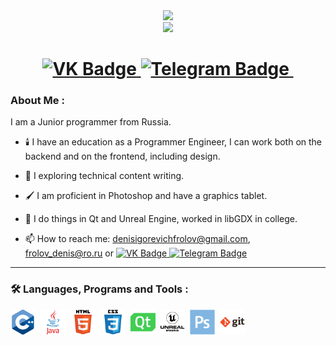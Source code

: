 <div id="header" align="center">
  <img src="https://psv4.userapi.com/c237231/u140156884/docs/d40/bd283aa938e0/nekromant-za-kompom.gif?extra=HDSru856IQknHPRl0xOXqyaCZDPp1uZmPCcPOetWKcMKpfBhhAqUSVjEcj_Cl1MGkf_f3f6at3FDnT1H7PzyTr8-r0SHlG3w1Qv0WfsjlWktRQy_mZeA5RvF2x52mfaOOM6lc1_g57j2aMzhj3UZumdeSA" width="200"/>
  <div align="center">
    <img src="https://psv4.userapi.com/c236331/u140156884/docs/d60/3e9e99ee70ef/resurrection-of-dead-code.gif?extra=kgcs62YYpMp7rKquv7m1bh3HssjtrexIijcMyngmD2iB5sHfuwsLA99eA_D1B4u0nI_Gh5wrBylApZtSEnBmGOMcEne_UHepJxTumg8n0q8KCrR7mkTqegLVByOeTvHpvShgtYTO1Y8VqRtbnBCZZ53shg" width="300"/>
  </div>
</div>
<h1>
  <div id="badges" align="center">
    <a href="https://vk.com/id140156884">
      <img src="https://krasnoyarsk.japancarts.ru/views/japancarts/images/vkcom.svg" alt="VK Badge" width="20"/>
    </a>
    <a href="https://t.me/Denis_Frolov333">
      <img src="https://mysekret.ru/wp-content/uploads/2021/11/telegram_5.x_version_2019_logo1.png" alt="Telegram Badge" width="20"/>
    </a>
    <img src="https://komarev.com/ghpvc/?username=Denis-Igorevich-Frolov&style=flat-square&color=blue" alt=""/>
  </div>
</h1>

### About Me :
I am a Junior programmer from Russia.

- :candle: I have an education as a Programmer Engineer, I can work both on the backend and on the frontend, including design.

- :mag_right: I exploring technical content writing.

- :paintbrush: I am proficient in Photoshop and have a graphics tablet.

- :wrench: I do things in Qt and Unreal Engine, worked in libGDX in college.

- :mailbox: How to reach me: denisigorevichfrolov@gmail.com, frolov_denis@ro.ru or <a href="https://vk.com/id140156884">
      <img src="https://krasnoyarsk.japancarts.ru/views/japancarts/images/vkcom.svg" alt="VK Badge" width="20"/>
    </a>
    <a href="https://t.me/Denis_Frolov333">
      <img src="https://mysekret.ru/wp-content/uploads/2021/11/telegram_5.x_version_2019_logo1.png" alt="Telegram Badge" width="20"/>
    </a>
    
---

### :hammer_and_wrench: Languages, Programs and Tools :
<div>
  <img src="https://github.com/devicons/devicon/blob/master/icons/cplusplus/cplusplus-original.svg" title="cplusplus" alt="Java" width="40" height="40"/>&nbsp;
  <img src="https://github.com/devicons/devicon/blob/master/icons/java/java-original-wordmark.svg" title="java" alt="Java" width="40" height="40"/>&nbsp;
  <img src="https://github.com/devicons/devicon/blob/master/icons/html5/html5-original-wordmark.svg" title="html5" alt="Java" width="40" height="40"/>&nbsp;
  <img src="https://github.com/devicons/devicon/blob/master/icons/css3/css3-original-wordmark.svg" title="css3" alt="Java" width="40" height="40"/>&nbsp;
  <img src="https://github.com/devicons/devicon/blob/master/icons/qt/qt-original.svg" title="Java" alt="qt" width="40" height="40"/>&nbsp;
  <img src="https://github.com/devicons/devicon/blob/master/icons/unrealengine/unrealengine-original-wordmark.svg" alt="unrealengine" width="40" height="40"/>&nbsp;
  <img src="https://github.com/devicons/devicon/blob/master/icons/photoshop/photoshop-plain.svg" alt="photoshop" width="40" height="40"/>&nbsp;
  <img src="https://github.com/devicons/devicon/blob/master/icons/git/git-original-wordmark.svg" title="git" **alt="Git" width="40" height="40"/>
</div>
